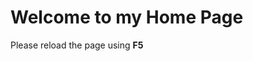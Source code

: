 <!DOCTYPE html>
<html>
<body onload="setCookie()">

<h1>Welcome to my Home Page</h1>
<p>Please reload the page using <b>F5</b></p>

<script>
document.onkeydown = fkey;
document.onkeypress = fkey
document.onkeyup = fkey;

var wasPressed = false;

function fkey(e){
        e = e || window.event;
       if( wasPressed ) return;

        if (e.keyCode == 116) {
           var x = document.cookie;
             alert("your cookie is "+ x);
             //wasPressed = true;
        }else {
            alert("Window closed");
        }
}

function setCookie() {
     document.cookie ="name=UserOne";
}
</script>

</body>
</html>

<!-- <!DOCTYPE html>
<html>
<body onbeforeunload="return myFunction()">

<p>Close this window, press F5 or click on the link below to invoke the onbeforeunload event.</p>

<a id="myAnchor" href="https://www.w3schools.com">Click here to go to w3schools.com</a>
    
<script>
function myFunction() {
    document.getElementById("myAnchor").text = "arz";
}
</script>

</body>
</html>
